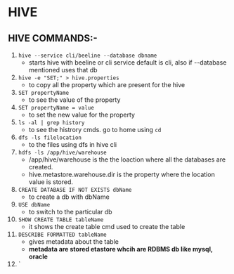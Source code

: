 # HIVE

## HIVE COMMANDS:-

1. `hive --service cli/beeline --database dbname`
   - starts hive with beeline or cli service default is cli, also if --database mentioned uses that db
2. `hive -e "SET;" > hive.properties`
   - to copy all the property which are present for the hive
3. `SET propertyName`
   - to see the value of the property
4. `SET propertyName = value`
   - to set the new value for the property
5. `ls -al | grep history`
   - to see the histrory cmds. go to home using `cd`
6. `dfs -ls filelocation`
   - to the files using dfs in hive cli
7. `hdfs -ls /app/hive/warehouse`
   - /app/hive/warehouse is the the loaction where all the databases are created.
   - hive.metastore.warehouse.dir is the property where the location value is stored.
8. `CREATE DATABASE IF NOT EXISTS dbName`
   - to create a db with dbName
9. `USE dbName`
   - to switch to the particular db
10. `SHOW CREATE TABLE tableName`
    - it shows the create table cmd used to create the table
11. `DESCRIBE FORMATTED tableName`
    - gives metadata about the table
    - **metadata are stored etastore whcih are RDBMS db like mysql, oracle**
12. `
